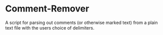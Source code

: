# Comment-Remover
A script for parsing out comments (or otherwise marked text) from a plain text file with the users choice of delimiters.
